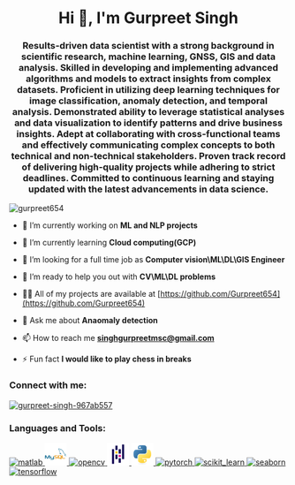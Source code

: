 <h1 align="center">Hi 👋, I'm Gurpreet Singh</h1>
<h3 align="center">Results-driven data scientist with a strong background in scientific research, machine learning, GNSS, GIS and data analysis. Skilled in developing and implementing advanced algorithms and models to extract insights from complex datasets. Proficient in utilizing deep learning techniques for image classification, anomaly detection, and temporal analysis. Demonstrated ability to leverage statistical analyses and data visualization to identify patterns and drive business insights. Adept at collaborating with cross-functional teams and effectively communicating complex concepts to both technical and non-technical stakeholders. Proven track record of delivering high-quality projects while adhering to strict deadlines. Committed to continuous learning and staying updated with the latest advancements in data science.</h3>

<p align="left"> <img src="https://komarev.com/ghpvc/?username=gurpreet654&label=Profile%20views&color=0e75b6&style=flat" alt="gurpreet654" /> </p>

- 🔭 I’m currently working on **ML and NLP projects**

- 🌱 I’m currently learning **Cloud computing(GCP)**

- 👯 I’m looking for a full time job as **Computer vision\ML\DL\GIS Engineer**

- 🤝 I’m ready to help you out with **CV\ML\DL problems**

- 👨‍💻 All of my projects are available at [https://github.com/Gurpreet654](https://github.com/Gurpreet654)

- 💬 Ask me about **Anaomaly detection**

- 📫 How to reach me **singhgurpreetmsc@gmail.com**

- ⚡ Fun fact **I would like to play chess in breaks**

<h3 align="left">Connect with me:</h3>
<p align="left">
<a href="https://linkedin.com/in/gurpreet-singh-967ab557" target="blank"><img align="center" src="https://raw.githubusercontent.com/rahuldkjain/github-profile-readme-generator/master/src/images/icons/Social/linked-in-alt.svg" alt="gurpreet-singh-967ab557" height="30" width="40" /></a>
</p>

<h3 align="left">Languages and Tools:</h3>
<p align="left"> <a href="https://www.mathworks.com/" target="_blank" rel="noreferrer"> <img src="https://upload.wikimedia.org/wikipedia/commons/2/21/Matlab_Logo.png" alt="matlab" width="40" height="40"/> </a> <a href="https://www.mysql.com/" target="_blank" rel="noreferrer"> <img src="https://raw.githubusercontent.com/devicons/devicon/master/icons/mysql/mysql-original-wordmark.svg" alt="mysql" width="40" height="40"/> </a> <a href="https://opencv.org/" target="_blank" rel="noreferrer"> <img src="https://www.vectorlogo.zone/logos/opencv/opencv-icon.svg" alt="opencv" width="40" height="40"/> </a> <a href="https://pandas.pydata.org/" target="_blank" rel="noreferrer"> <img src="https://raw.githubusercontent.com/devicons/devicon/2ae2a900d2f041da66e950e4d48052658d850630/icons/pandas/pandas-original.svg" alt="pandas" width="40" height="40"/> </a> <a href="https://www.python.org" target="_blank" rel="noreferrer"> <img src="https://raw.githubusercontent.com/devicons/devicon/master/icons/python/python-original.svg" alt="python" width="40" height="40"/> </a> <a href="https://pytorch.org/" target="_blank" rel="noreferrer"> <img src="https://www.vectorlogo.zone/logos/pytorch/pytorch-icon.svg" alt="pytorch" width="40" height="40"/> </a> <a href="https://scikit-learn.org/" target="_blank" rel="noreferrer"> <img src="https://upload.wikimedia.org/wikipedia/commons/0/05/Scikit_learn_logo_small.svg" alt="scikit_learn" width="40" height="40"/> </a> <a href="https://seaborn.pydata.org/" target="_blank" rel="noreferrer"> <img src="https://seaborn.pydata.org/_images/logo-mark-lightbg.svg" alt="seaborn" width="40" height="40"/> </a> <a href="https://www.tensorflow.org" target="_blank" rel="noreferrer"> <img src="https://www.vectorlogo.zone/logos/tensorflow/tensorflow-icon.svg" alt="tensorflow" width="40" height="40"/> </a> </p>
